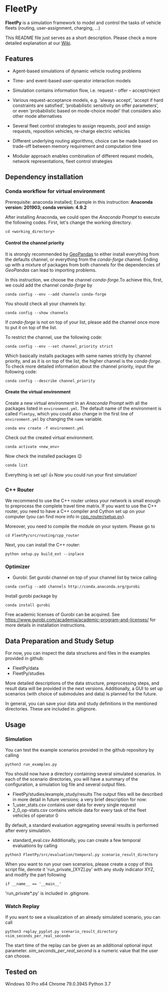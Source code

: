 # FleetPy
**FleetPy** is a simulation framework to model and control the tasks of vehicle fleets (routing, user-assignment, charging, ...)

This README file just serves as a short description. Please check a more detailed explanation at our [Wiki](https://github.com/TUM-VT/FleetPy/wiki).

## Features

* Agent-based simulations of dynamic vehicle routing problems

* Time- and event-based user-operator interaction models

* Simulation contains information flow, i.e. request – offer – accept/reject

* Various request-acceptance models, e.g. ‘always accept’, ‘accept if hard constraints are satisfied’, ‘probabilistic sensitivity on offer parameters’, or even ‘probabilistic based on mode-choice model’ that considers also other mode alternatives

* Several fleet control strategies to assign requests, pool and assign requests, reposition vehicles, re-charge electric vehicles

* Different underlying routing algorithms, choice can be made based on trade-off between memory requirement and computation time

* Modular approach enables combination of different request models, network representations, fleet control strategies


## Dependency installation

### Conda workflow for virtual environment
Prerequisite: anaconda installed; Example in this instruction: 
**Anaconda version: 201903; conda version: 4.9.2**

After installing Anaconda, we could open the *Anaconda Prompt* to execute the following codes. First, let's change the working directory.
```
cd <working_directory>
```

#### Control the channel priority
It is strongly recommended by [GeoPandas](https://geopandas.org/install.html "geopandas_installation") to either install everything from the defaults channel, or everything from the *conda-forge* channel. Ending up with a mixture of packages from both channels for the dependencies of *GeoPandas* can lead to importing problems.

In this instruction, we choose the channel *conda-forge*.To achieve this, first, we could add the channel *conda-forge* by
```
conda config --env --add channels conda-forge
```

You should check all your channels by:

```
conda config --show channels
```

If *conda-forge* is not on top of your list, please add the channel once more to put it on top of the list.


To restrict the channel, use the following code:
```
conda config --env --set channel_priority strict
```

Which basically installs packages with same names strictly by channel priority, and as it is on top of the list, the higher channel is the *conda-forge*. To check more detailed information about the channel priority, input the following code:

```
conda config --describe channel_priority
```

#### Create the virtual environment
Create a new virtual environment in an *Anaconda Prompt* with all the packages listed in `environment.yml`. The default name of the environment is called `fleetpy`, which you could also change in the first line of `environment.yml` by changing the `name` variable.

```
conda env create -f environment.yml
```

Check out the created virtual environment.

```
conda activate <new_env>
```

Now check the installed packages :wink:

```
conda list
```

Everything is set up! :thumbsup: Now you could run your first simulation!

### C++ Router
We recommend to use the C++ router unless your network is small enough to preprocess the complete travel time matrix.
If you want to use the C++ router, you need to have a C++ compiler and Cython set up on your computer (you can find more info in [cpp_router/setup.py](https://github.com/TUM-VT/FleetPy/blob/main/src/routing/cpp_router/setup.py)).

Moreover, you need to compile the module on your system. Please go to 

```
cd FleetPy/src/routing/cpp_router
```

Next, you can install the C++ router:

```
python setup.py build_ext --inplace
```

<!-- waiting for Roman and Yunfei to supplement -->

### Optimizer

* Gurobi:
Set gurobi channel on top of your channel list by twice calling
```
conda config --add channels http://conda.anaconda.org/gurobi
```
Install gurobi package by
```
conda install gurobi
```
Free academic licenses of Gurobi can be acquired. See https://www.gurobi.com/academia/academic-program-and-licenses/ for more details in installation instructions.

<!-- waiting for Yunfei to supplement; check the packages gurobi and cplex -->


## Data Preparation and Study Setup
For now, you can inspect the data structures and files in the examples provided in github:
* FleetPy/data
* FleetPy/studies

More detailed descriptions of the data structure, preprocessing steps, and result data will be provided in the next versions.
Additionally, a GUI to set up scenarios (with choice of submodules and data) is planned for the future.

In general, you can save your data and study definitions in the mentioned directories. These are included in .gitignore.

<!-- ... (prepare study by config.csv and scenarios.csv) -->
<!-- ... (necessary modules for preprocessing can be installed by "pip3 install -r requirements_with_pp.txt") -->

<!-- more detailed description to follow -->

## Usage

### Simulation
You can test the example scenarios provided in the github repository by calling

```
python3 run_examples.py
```

You should now have a directory containing several simulated scenarios. In each of the scenario directories, you will have a summary of the configuration, a simulation log file and several output files.
* FleetPy/studies/example_study/results
The output files will be described in more detail in future versions; a very brief description for now:
* 1_user_stats.csv contains user data for every single request
* 2_0_op-stats.csv contains vehicle data for every task of the fleet vehicles of operator 0

By default, a standard evaluation aggregating several results is performed after every simulation.
* standard_eval.csv
Additionally, you can create a few temporal evaluations by calling
```
python3 FleetPy/src/evaluation/temporal.py scenario_result_directory
```


When you want to run your own scenarios, please create a copy of this script file, denote it 'run_private_[XYZ].py' with any study indicator XYZ, and modify the part following

```
if __name__ == '__main__'
```

'run_private\*.py' is included in .gitignore.


### Watch Replay
If you want to see a visualization of an already simulated scenario, you can call

```
python3 replay_pyplot.py scenario_result_directory <sim_seconds_per_real_second>
```

The start time of the replay can be given as an additional optional input parameter. _sim_seconds_per_real_second_ is a numeric value that the user can choose.

<!-- waiting for GUI Scenario Creator for further information -->


## Tested on

Windows 10 Pro x64
Chrome 79.0.3945
Python 3.7
